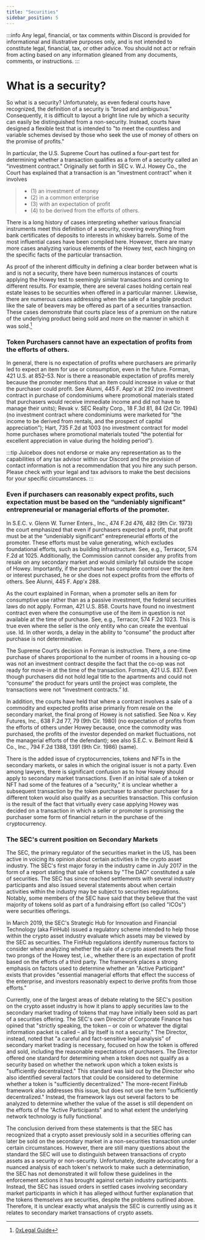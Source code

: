 ```yaml
---
title: "Securities"
sidebar_position: 5
---
```


:::info
Any legal, financial, or tax comments within Discord is provided for informational and illustrative purposes only, and is not intended to constitute legal, financial, tax, or other advice. You should not act or refrain from acting based on any information gleaned from any documents, comments, or instructions.
:::

# What is a security?

So what is a security? Unfortunately, as even federal courts have recognized, the definition of a security is "broad and ambiguous." Consequently, it is difficult to layout a bright line rule by which a security can easily be distinguished from a non-security. Instead, courts have designed a flexible test that is intended to "to meet the countless and variable schemes devised by those who seek the use of money of others on the promise of profits."

In particular, the U.S. Supreme Court has outlined a four-part test for determining whether a transaction qualifies as a form of a security called an “investment contract." Originally set forth in SEC v. W.J. Howey Co., the Court has explained that a transaction is an “investment contract” when it involves

> -   (1) an investment of money
> -   (2) in a common enterprise
> -   (3) with an expectation of profit
> -   (4) to be derived from the efforts of others.

There is a long history of cases interpreting whether various financial instruments meet this definition of a security, covering everything from bank certificates of deposits to interests in whiskey barrels. Some of the most influential cases have been compiled here. However, there are many more cases analyzing various elements of the Howey test, each hinging on the specific facts of the particular transaction.

As proof of the inherent difficulty in defining a clear border between what is and is not a security, there have been numerous instances of courts applying the Howey test to seemingly similar transactions and coming to different results. For example, there are several cases holding certain real estate leases to be securities when offered in a particular manner. Likewise, there are numerous cases addressing when the sale of a tangible product like the sale of beavers may be offered as part of a securities transaction. These cases demonstrate that courts place less of a premium on the nature of the underlying product being sold and more on the manner in which it was sold.[^1]

### Token Purchasers cannot have an expectation of profits from the efforts of others.

In general, there is no expectation of profits where purchasers are primarily led to expect an item for use or consumption, even in the future. Forman, 421 U.S. at 852–53. Nor is there a reasonable expectation of profits merely because the promoter mentions that an item could increase in value or that the purchaser could profit. See Alunni, 445 F. App’x at 292 (no investment contract in purchase of condominiums where promotional materials stated that purchasers would receive immediate income and did not have to manage their units); Revak v. SEC Realty Corp., 18 F.3d 81, 84 (2d Cir. 1994) (no investment contract where condominiums were marketed for “the income to be derived from rentals, and the prospect of capital appreciation”); Hart, 735 F.2d at 1003 (no investment contract for model home purchases where promotional materials touted “the potential for excellent appreciation in value during the holding period”).

:::tip
Juicebox does not endorse or make any representation as to the capabilities of any tax advisor within our Discord and the provision of contact information is not a recommendation that you hire any such person. Please check with your legal and tax advisors to make the best decisions for your specific circumstances.
:::

### Even if purchasers can reasonably expect profits, such expectation must be based on the “undeniably significant” entrepreneurial or managerial efforts of the promoter.

In S.E.C. v. Glenn W. Turner Enters., Inc., 474 F.2d 476, 482 (9th Cir. 1973) the court emphasized that even if purchasers expected a profit, that profit must be at the “undeniably significant” entrepreneurial efforts of the promoter. These efforts must be value generating, which excludes foundational efforts, such as building infrastructure. See, e.g., Terracor, 574 F.2d at 1025. Additionally, the Commission cannot consider any profits from resale on any secondary market and would similarly fall outside the scope of Howey. Importantly, if the purchaser has complete control over the item or interest purchased, he or she does not expect profits from the efforts of others. See Alunni, 445 F. App’x 288.

As the court explained in Forman, when a promoter sells an item for consumptive use rather than as a passive investment, the federal securities laws do not apply. Forman, 421 U.S. 858. Courts have found no investment contract even where the consumptive use of the item in question is not available at the time of purchase. See, e.g., Terracor, 574 F.2d 1023. This is true even where the seller is the only entity who can create the eventual use. Id. In other words, a delay in the ability to “consume” the product after purchase is not determinative.

The Supreme Court’s decision in Forman is instructive. There, a one-time purchase of shares proportional to the number of rooms in a housing co-op was not an investment contract despite the fact that the co-op was not ready for move-in at the time of the transaction. Forman, 421 U.S. 837. Even though purchasers did not hold legal title to the apartments and could not “consume” the product for years until the project was complete, the transactions were not “investment contracts.” Id.

In addition, the courts have held that where a contract involves a sale of a commodity and expected profits arise primarily from resale on the secondary market, the final prong of Howey is not satisfied. See Noa v. Key Futures, Inc., 638 F.2d 77, 79 (9th Cir. 1980) (no expectation of profits from the efforts of others under Howey because, once the commodity was purchased, the profits of the investor depended on market fluctuations, not the managerial efforts of the defendant); see also S.E.C. v. Belmont Reid & Co., Inc., 794 F.2d 1388, 1391 (9th Cir. 1986) (same).

There is the added issue of cryptocurrencies, tokens and NFTs in the secondary markets, or sales in which the original issuer is not a party. Even among lawyers, there is significant confusion as to how Howey should apply to secondary market transactions. Even if an initial sale of a token or NFT had some of the features of a “security,” it is unclear whether a subsequent transaction by the token purchaser to another purchaser for a different token would also qualify as a securities transaction. This confusion is the result of the fact that virtually every case applying Howey was decided on a transaction in which a seller or promoter is promising the purchaser some form of financial return in the purchase of the cryptocurrency.

### The SEC's current position on Secondary Markets

The SEC, the primary regulator of the securities market in the US, has been active in voicing its opinion about certain activities in the crypto asset industry. The SEC's first major foray in the industry came in July 2017 in the form of a report stating that sale of tokens by "The DAO" constituted a sale of securities. The SEC has since reached settlements with several industry participants and also issued several statements about when certain activities within the industry may be subject to securities regulations. Notably, some members of the SEC have said that they believe that the vast majority of tokens sold as part of a fundraising effort (so called "ICOs") were securities offerings.

In March 2019, the SEC's Strategic Hub for Innovation and Financial Technology (aka FinHub) issued a regulatory scheme intended to help those within the crypto asset industry evaluate which assets may be viewed by the SEC as securities. The FinHub regulations identify numerous factors to consider when analyzing whether the sale of a crypto asset meets the final two prongs of the Howey test, i.e., whether there is an expectation of profit based on the efforts of a third party. The framework places a strong emphasis on factors used to determine whether an "Active Participant" exists that provides "essential managerial efforts that effect the success of the enterprise, and investors reasonably expect to derive profits from those efforts."

Currently, one of the largest areas of debate relating to the SEC's position on the crypto asset industry is how it plans to apply securities law to the secondary market trading of tokens that may have initially been sold as part of a securities offering. The SEC's own Director of Corporate Finance has opined that "strictly speaking, the token – or coin or whatever the digital information packet is called – all by itself is not a security." The Director, instead, noted that "a careful and fact-sensitive legal analysis" of secondary market trading is necessary, focused on how the token is offered and sold, including the reasonable expectations of purchasers. The Director offered one standard for determining when a token does not qualify as a security based on whether the network upon which a token exists is "sufficiently decentralized." This standard was laid out by the Director who also identified several factors that could be considered to determine whether a token is "sufficiently decentralized." The more-recent FinHub framework also addresses this issue, but does not use the term "sufficiently decentralized." Instead, the framework lays out several factors to be analyzed to determine whether the value of the asset is still dependent on the efforts of the "Active Participants" and to what extent the underlying network technology is fully functional.

The conclusion derived from these statements is that the SEC has recognized that a crypto asset previously sold in a securities offering can later be sold on the secondary market in a non-securities transaction under certain circumstances. However, there are still many questions about the standard the SEC will use to distinguish between transactions of crypto assets as a security or non-security. Unfortunately, despite advocating for a nuanced analysis of each token's network to make such a determination, the SEC has not demonstrated it will follow these guidelines in the enforcement actions it has brought against certain industry participants. Instead, the SEC has issued orders in settled cases involving secondary market participants in which it has alleged without further explanation that the tokens themselves are securities, despite the problems outlined above. Therefore, it is unclear exactly what analysis the SEC is currently using as it relates to secondary market transactions of crypto assets.

[^1]: [0xLegal Guide](https://docs.0x.org/developer-resources/0x-legal-guide)
